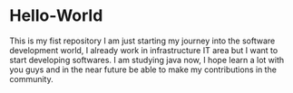 # Hello-World
This is my fist repository
I am just starting my journey into the software development world, I already work in infrastructure IT area but I want to start developing softwares. I am studying java now, I hope learn a lot with you guys and in the near future be able to make my contributions in the community.
